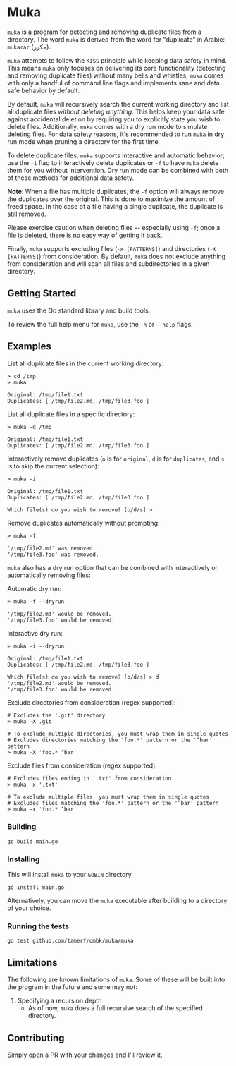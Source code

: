 # Muka

`muka` is a program for detecting and removing duplicate files from a directory. The word `muka` is derived from the word for "duplicate" in Arabic: `mukarar` (مكرر).

`muka` attempts to follow the `KISS` principle while keeping data safety in mind. This means `muka` only focuses on delivering its core functionality (detecting and removing duplicate files) without many bells and whistles; `muka` comes with only a handful of command line flags and implements sane and data safe behavior by default.

By default, `muka` will recursively search the current working directory and list all duplicate files _without deleting anything_. This helps keep your data safe against accidental deletion by requiring you to explicitly state you wish to delete files. Additionally, `muka` comes with a dry run mode to simulate deleting files. For data safety reasons, it's recommended to run `muka` in dry run mode when pruning a directory for the first time.

To delete duplicate files, `muka` supports interactive and automatic behavior; use the `-i` flag to interactively delete duplicates or `-f` to have `muka` delete them for you without intervention. Dry run mode can be combined with both of these methods for additional data safety.

**Note**: When a file has multiple duplicates, the `-f` option will always remove the duplicates over the original. This is done to maximize the amount of freed space. In the case of a file having a single duplicate, the duplicate is still removed.

Please exercise caution when deleting files -- especially using `-f`; once a file is deleted, there is no easy way of getting it back.

Finally, `muka` supports excluding files (`-x [PATTERNS]`) and directories (`-X [PATTERNS]`) from consideration. By default, `muka` does not exclude anything from consideration and will scan all files and subdirectories in a given directory.

## Getting Started

`muka` uses the Go standard library and build tools.

To review the full help menu for `muka`, use the `-h` or `--help` flags.

## Examples

List all duplicate files in the current working directory:

```
> cd /tmp
> muka

Original: /tmp/file1.txt
Duplicates: [ /tmp/file2.md, /tmp/file3.foo ]

```

List all duplicate files in a specific directory:

```
> muka -d /tmp

Original: /tmp/file1.txt
Duplicates: [ /tmp/file2.md, /tmp/file3.foo ]

```

Interactively remove duplicates (`o` is for `original`, `d` is for `duplicates`, and `s` is to skip the current selection):

```
> muka -i

Original: /tmp/file1.txt
Duplicates: [ /tmp/file2.md, /tmp/file3.foo ]

Which file(s) do you wish to remove? [o/d/s] >
```

Remove duplicates automatically without prompting:

```
> muka -f

'/tmp/file2.md' was removed.
'/tmp/file3.foo' was removed.
```

`muka` also has a dry run option that can be combined with interactively or automatically removing files:

Automatic dry run:

```
> muka -f --dryrun

'/tmp/file2.md' would be removed.
'/tmp/file3.foo' would be removed.
```

Interactive dry run:

```
> muka -i --dryrun

Original: /tmp/file1.txt
Duplicates: [ /tmp/file2.md, /tmp/file3.foo ]

Which file(s) do you wish to remove? [o/d/s] > d
'/tmp/file2.md' would be removed.
'/tmp/file3.foo' would be removed.
```

Exclude directories from consideration (regex supported):

```
# Excludes the '.git' directory
> muka -X .git

# To exclude multiple directories, you must wrap them in single quotes
# Excludes directories matching the 'foo.*' pattern or the '^bar' pattern
> muka -X 'foo.* ^bar'
```

Exclude files from consideration (regex supported):

```
# Excludes files ending in '.txt' from consideration
> muka -x '.txt'

# To exclude multiple files, you must wrap them in single quotes
# Excludes files matching the 'foo.*' pattern or the '^bar' pattern
> muka -x 'foo.* ^bar'
```

### Building

`go build main.go`

### Installing

This will install `muka` to your `GOBIN` directory.

`go install main.go`

Alternatively, you can move the `muka` executable after building to a directory of your choice.

### Running the tests

`go test github.com/tamerfrombk/muka/muka`

## Limitations

The following are known limitations of `muka`. Some of these will be built into the program in the future and some may not:

1. Specifying a recursion depth
   - As of now, `muka` does a full recursive search of the specified directory.

## Contributing

Simply open a PR with your changes and I'll review it.
